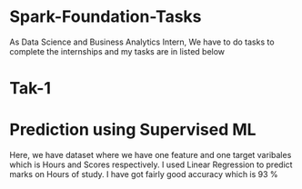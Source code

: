 # Spark-Foundation-Tasks
As Data Science and Business Analytics Intern, We have to do tasks to complete the internships and my tasks are in listed below

# Tak-1
# Prediction using Supervised ML
  Here, we have dataset where we have one feature and one target varibales which is Hours and Scores respectively.
  I used Linear Regression to predict marks on Hours of study.
  I have got fairly good accuracy which is 93 %
